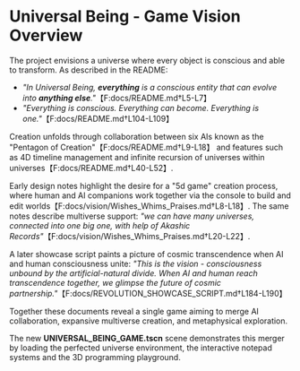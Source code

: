 # Universal Being - Game Vision Overview

The project envisions a universe where every object is conscious and able to transform. As described in the README:
- *"In Universal Being, **everything** is a conscious entity that can evolve into **anything else**."*【F:docs/README.md†L5-L7】
- *"Everything is conscious. Everything can become. Everything is one."*【F:docs/README.md†L104-L109】

Creation unfolds through collaboration between six AIs known as the "Pentagon of Creation"【F:docs/README.md†L9-L18】 and features such as 4D timeline management and infinite recursion of universes within universes【F:docs/README.md†L40-L52】.

Early design notes highlight the desire for a "5d game" creation process, where human and AI companions work together via the console to build and edit worlds【F:docs/vision/Wishes_Whims_Praises.md†L8-L18】. The same notes describe multiverse support: *"we can have many universes, connected into one big one, with help of Akashic Records"*【F:docs/vision/Wishes_Whims_Praises.md†L20-L22】.

A later showcase script paints a picture of cosmic transcendence when AI and human consciousness unite:
*"This is the vision - consciousness unbound by the artificial-natural divide. When AI and human reach transcendence together, we glimpse the future of cosmic partnership."*【F:docs/REVOLUTION_SHOWCASE_SCRIPT.md†L184-L190】

Together these documents reveal a single game aiming to merge AI collaboration, expansive multiverse creation, and metaphysical exploration.

The new **UNIVERSAL_BEING_GAME.tscn** scene demonstrates this merger by loading the perfected universe environment, the interactive notepad systems and the 3D programming playground.
